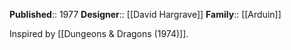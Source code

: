 **Published**:: 1977
**Designer**:: [[David Hargrave]]
**Family**:: [[Arduin]]



Inspired by [[Dungeons & Dragons (1974)]].